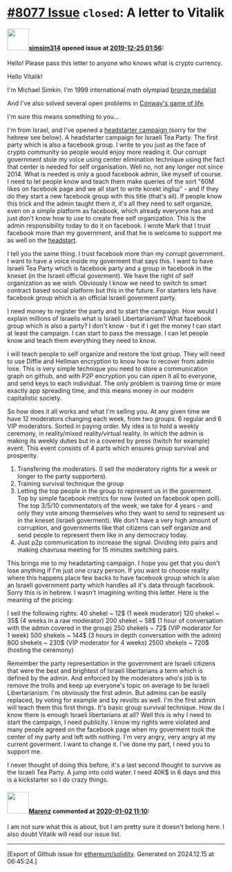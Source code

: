# [\#8077 Issue](https://github.com/ethereum/solidity/issues/8077) `closed`: A letter to Vitalik 

#### <img src="https://avatars.githubusercontent.com/u/5075688?v=4" width="50">[simsim314](https://github.com/simsim314) opened issue at [2019-12-25 01:56](https://github.com/ethereum/solidity/issues/8077):

Hello! Please pass this letter to anyone who knows what is crypto currency.

Hello Vitalik! 

I'm Michael Simkin. I'm 1999 international math olympiad  [bronze medalist](https://www.imo-official.org/participant_r.aspx?id=5682)

And I've also solved several open problems in [Conway's game of life](https://www.conwaylife.com/wiki/Michael_Simkin).

I'm sure this means something to you...

I'm from Israel, and I've opened a [headstarter campaign ](https://headstart.co.il/project/55286) (sorry for the hebrew see below). A headstarter campaign for Israeli Tea Party. The first party which is also a facebook group. I write to you just as the face of crypto community so people would enjoy more reading it. Our corrupt government stole my voice using center elimination technique using the fact that center is needed for self organisation. Well no, not any longer not since 2014. What is needed is only a good facebook admin, like myself of course. I need to let people know and teach them make queries of the sort "60M likes on facebook page and we all start to write korekt ingliш" - and if they do they start a new facebook group with this title (that's all). If people know this trick and the admin taught them it, it's all they need to self organize, even on a simple platform as facebook, which already everyone has and just don't know how to use to create free self organization. This is the admin responsibility today to do it on facebook. I wrote Mark that I trust facebook more than my government, and that he is welcome to support me as well on the  [headstart](https://headstart.co.il/project/55286). 

I tell you the same thing. I trust facebook more than my corrupt government. I want to have a voice inside my goverment that says this. I want to have Israeli Tea Party which is facebook party and a group in facebook in the kneset (in the Israeli official goverment). We have the right of self organization as we wish. Obviously I know we need to switch to smart contract based social platform but this in the future. For starters lets have facebook group which is an official Israeli goverment party. 

I need money to register the party and to start the campaign. How would I explain millions of Israelis what is Israeli Libertarianism? What facebook group which is also a party? I don't know - but if I get the money I can start at least the campaign. I can start to pass the message. I can let people know and teach them everything they need to know. 

I will teach people to self organize and restore the lost group. They will need to use Diffie and Hellman encryption to know how to recover from admin lose. This is very simple technique you need to store a communication graph on github, and with P2P  encryption you can open it all to everyone, and send keys to each individual. The only problem is training time or more exactly app spreading time, and this means money in our modern capitalistic society. 

So how does it all works and what I'm selling you. At any given time we have 12 moderators changing each week, from two groups. 6 regular and 6 VIP moderators. Sorted in paying order. My idea is to hold a weekly ceremony, in reality/mixed reality/virtual reality. In which the admin is making its weekly duties but in a covered by press (twitch for example) event. This event consists of 4 parts which ensures group survival and prosperity. 

1. Transfering the moderators. (I sell the moderatory rights for a week or longer to the party supporters).  
2. Training survival technique the group 
3. Letting the top people in the group to represent us in the goverment. Top by simple facebook metrics for now (voted on facebook open poll). The top 3/5/10 commentators of the week, we take for 4 years - and only they vote among themselves who they want to send to represent us in the kneset (israeli goverment). We don't have a very high amount of corruption, and governments like that citizens can self organize and send people to represent them like in any democracy today. 
4. Just p2p communication to increase the signal. Dividing into pairs and making chavrusa meeting for 15 minutes switching pairs. 

This brings me to my headstarting campaign. I hope you get that you don't lose anything if I'm just one crazy person. If you want to choose reality where this happens place few backs to have facebook group which is also an Israeli government party which handles all it's data through facebook. Sorry this is in hebrew. I wasn't imagining writing this letter. Here is the meaning of the pricing: 

I sell the following rights: 
40 shekel ~ 12$ (1 week moderator)
120 shekel ~ 35$ (4 weeks in a raw moderator) 
200 shekel ~ 58$ (1 hour of conversation with the admin covered in the group) 
250 shekels ~ 72$ (VIP moderator for 1 week)
500 shekels ~ 144$ (3 hours in depth conversation with the admin)
800 shekels ~ 230$ (VIP moderator for 4 weeks)
2500 shekels ~ 720$ (hosting the ceremony)

Remember the party representation in the government are Israeli citizens that were the best and brightest of Israeli libertarians a term which is defined by the admin. And enforced by the moderators who's job is to remove the trolls and keep up everyone's topic on average to be Israeli Libertarianism. I'm obviously the first admin. But admins can be easily replaced, by voting for example and by revolts as well. I'm the first admin will teach them this first things. It's basic group survival technique. How do I know there is enough Israeli libertarians at all? Well this is why I need to start the campaign, I need publicity. I know my rights were violated and many people agreed on the facebook page when my goverment took the center of my party and left with nothing. I'm very angry, very angry at my current goverment. I want to change it. I've done my part, I need you to support me. 

I never thought of doing this before, it's a last second thought to survive as the Israeli Tea Party. A jump into cold water. I need 40K$ in 6 days and this is a kickstarter so I do crazy things. 

#### <img src="https://avatars.githubusercontent.com/u/424752?u=2d50de05ec528b9b84f8b905a56e90669b0f8927&v=4" width="50">[Marenz](https://github.com/Marenz) commented at [2020-01-02 11:10](https://github.com/ethereum/solidity/issues/8077#issuecomment-570178292):

I am not sure what this is about, but I am pretty sure it doesn't belong here. I also doubt Vitalik will read our issue list.


-------------------------------------------------------------------------------



[Export of Github issue for [ethereum/solidity](https://github.com/ethereum/solidity). Generated on 2024.12.15 at 06:45:24.]
